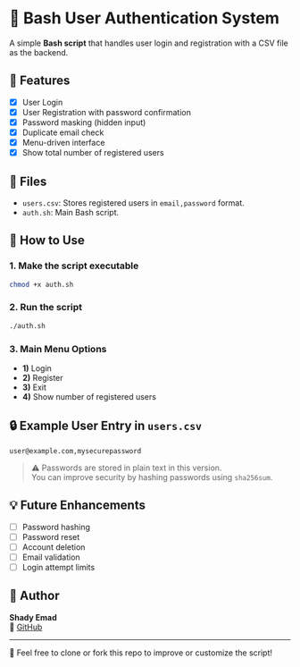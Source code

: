 # 🔐 Bash User Authentication System

A simple **Bash script** that handles user login and registration with a CSV file as the backend.

## 📜 Features

- [x] User Login  
- [x] User Registration with password confirmation  
- [x] Password masking (hidden input)  
- [x] Duplicate email check  
- [x] Menu-driven interface  
- [x] Show total number of registered users

## 📁 Files

- `users.csv`: Stores registered users in `email,password` format.  
- `auth.sh`: Main Bash script.

## 🚀 How to Use

### 1. Make the script executable
```bash
chmod +x auth.sh
```

### 2. Run the script
```bash
./auth.sh
```

### 3. Main Menu Options

- **1)** Login  
- **2)** Register  
- **3)** Exit  
- **4)** Show number of registered users

## 🔒 Example User Entry in `users.csv`

```
user@example.com,mysecurepassword
```

> ⚠️ Passwords are stored in plain text in this version.  
> You can improve security by hashing passwords using `sha256sum`.
## 💡 Future Enhancements

- [ ] Password hashing  
- [ ] Password reset  
- [ ] Account deletion  
- [ ] Email validation  
- [ ] Login attempt limits

## 📌 Author

**Shady Emad**  
🔗 [GitHub](https://github.com/shadyemad2)

---

📁 Feel free to clone or fork this repo to improve or customize the script!
